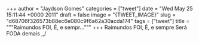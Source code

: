 
+++
author = "Jaydson Gomes"
categories = ["tweet"]
date = "Wed May 25 15:11:44 +0000 2011"
draft = false
image = "{TWEET_IMAGE}"
slug = "d68706f326573b88ec6e080c9f6a62a30acda174"
tags = ["tweet"]
title = """Raimundos FOI, É, e sempr..."""
+++
Raimundos FOI, É, e sempre Será FODA demais \,,/
